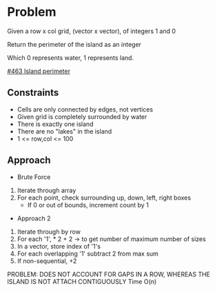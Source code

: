 
# Problem
Given a row x col grid, (vector x vector), of integers 1 and 0

Return the perimeter of the island as an integer

Which 0 represents water, 1 represents land.

[\#463 Island perimeter](https://leetcode.com/problems/island-perimeter/description/?envType=daily-question&envId=2024-04-18)

## Constraints
- Cells are only connected by edges, not vertices
- Given grid is completely surrounded by water
- There is exactly one island
- There are no "lakes" in the island
- 1 <= row,col <= 100

## Approach
- Brute Force
1. Iterate through array
2. For each point, check surrounding up, down, left, right boxes
    - If 0 or out of bounds, increment count by 1

- Approach 2
1. Iterate through by row
2. For each '1', * 2 + 2 -> to get number of maximum number of sizes
3. In a vector, store index of '1's
4. For each overlapping '1' subtract 2 from max sum
5. If non-sequential, +2

PROBLEM:
DOES NOT ACCOUNT FOR GAPS IN A ROW, WHEREAS THE ISLAND IS NOT ATTACH CONTIGUOUSLY
Time O(n)
